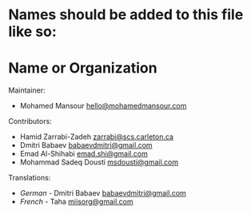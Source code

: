 # Names should be added to this file like so:
# Name or Organization <email address>

Maintainer:

 * Mohamed Mansour <hello@mohamedmansour.com>

Contributors:

 * Hamid Zarrabi-Zadeh <zarrabi@scs.carleton.ca>
 * Dmitri Babaev <babaevdmitri@gmail.com>
 * Emad Al-Shihabi  <emad.shi@gmail.com>
 * Mohammad Sadeq Dousti <msdousti@gmail.com>

Translations:

 * _German_ - Dmitri Babaev <babaevdmitri@gmail.com>
 * _French_ - Taha <miisorg@gmail.com>

